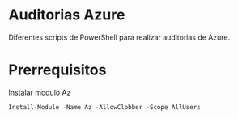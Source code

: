 # Auditorias Azure
Diferentes scripts de PowerShell para realizar auditorias de Azure.
# Prerrequisitos
Instalar modulo Az
```powershell
Install-Module -Name Az -AllowClobber -Scope AllUsers
```
